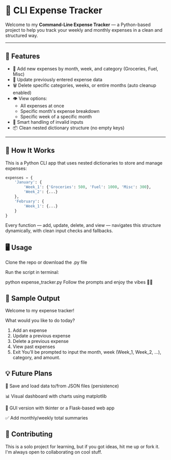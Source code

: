 # 💸 CLI Expense Tracker

Welcome to my **Command-Line Expense Tracker** — a Python-based project to help you track your weekly and monthly expenses in a clean and structured way.

---

## 🚀 Features

- 🔹 Add new expenses by month, week, and category (Groceries, Fuel, Misc)
- 📝 Update previously entered expense data
- 🗑️ Delete specific categories, weeks, or entire months (auto cleanup enabled)
- 👁️ View options:
  - All expenses at once
  - Specific month's expense breakdown
  - Specific week of a specific month
- 🧠 Smart handling of invalid inputs
- 📦 Clean nested dictionary structure (no empty keys)

---

## 📂 How It Works

This is a Python CLI app that uses nested dictionaries to store and manage expenses:

```python
expenses = {
    'January': {
        'Week_1': {'Groceries': 500, 'Fuel': 1000, 'Misc': 300},
        'Week_2': {...}
    },
    'February': {
        'Week_1': {...}
    }
}
```
Every function — add, update, delete, and view — navigates this structure dynamically, with clean input checks and fallbacks.

## 🖥️ Usage
Clone the repo or download the .py file

Run the script in terminal:

python expense_tracker.py
Follow the prompts and enjoy the vibes 🧾✅

## 📸 Sample Output

Welcome to my expense tracker!

What would you like to do today?
1. Add an expense
2. Update a previous expense
3. Delete a previous expense
4. View past expenses
5. Exit
You’ll be prompted to input the month, week (Week_1, Week_2, ...), category, and amount.

## 💡 Future Plans
💾 Save and load data to/from JSON files (persistence)

📊 Visual dashboard with charts using matplotlib

📱 GUI version with tkinter or a Flask-based web app

✅ Add monthly/weekly total summaries

## 🤝 Contributing
This is a solo project for learning, but if you got ideas, hit me up or fork it. I'm always open to collaborating on cool stuff.
